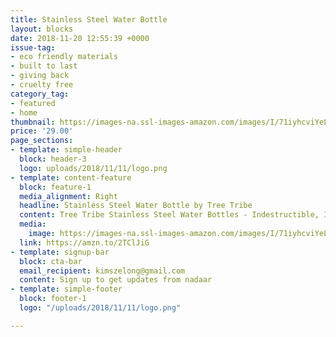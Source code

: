 ```yaml
---
title: Stainless Steel Water Bottle
layout: blocks
date: 2018-11-20 12:55:39 +0000
issue-tag:
- eco friendly materials
- built to last
- giving back
- cruelty free
category_tag:
- featured
- home
thumbnail: https://images-na.ssl-images-amazon.com/images/I/71iyhcviYeL._SL1500_.jpg
price: '29.00'
page_sections:
- template: simple-header
  block: header-3
  logo: uploads/2018/11/11/logo.png
- template: content-feature
  block: feature-1
  media_alignment: Right
  headline: Stainless Steel Water Bottle by Tree Tribe
  content: Tree Tribe Stainless Steel Water Bottles - Indestructible, Insulated, Awesome
  media:
    image: https://images-na.ssl-images-amazon.com/images/I/71iyhcviYeL._SL1500_.jpg
  link: https://amzn.to/2TClJiG
- template: signup-bar
  block: cta-bar
  email_recipient: kimszelong@gmail.com
  content: Sign up to get updates from nadaar
- template: simple-footer
  block: footer-1
  logo: "/uploads/2018/11/11/logo.png"

---
```

